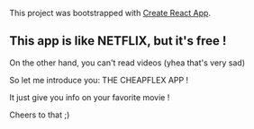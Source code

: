This project was bootstrapped with [Create React App](https://github.com/facebook/create-react-app).

## This app is like NETFLIX, but it's free !

On the other hand, you can't read videos (yhea that's very sad)

So let me introduce you: THE CHEAPFLEX APP !

It just give you info on your favorite movie !

Cheers to that ;)

